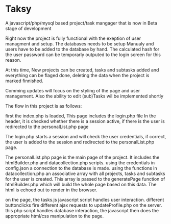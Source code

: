 # Taksy
A javascript/php/mysql based project/task mangager that is now in Beta stage of development

Right now the project is fully functional with the exeption of user managment and setup.
The databases needs to be setup Manualy and users have to be added to the database by hand.
The calculated hash for the user password can be temporarly outputed to the login screen for this reason.

At this time, New projects can be created, tasks and subtasks added and everything can be flaged done, deleting the data when the project is marked finnished.

Comming updates will focus on the styling of the page and user management. Also the ability to edit (sub)Tasks wil be implemented shortly

The flow in this project is as follows:

first the index.php is loaded,
This page includes the login.php file
In the header, it is checked whether there is a session active, if there is the user is redirected to the personalList.php page

The login.php starts a session and will check the user credentials, if correct, the user is added to the session
and redirected to the personalList.php page.

The personalList.php page is the main page of the project. It includes the htmlBuilder.php and datacollection.php scripts.
using the credentials in config.json a connection to the database is made.
using the functions in datacollection.php an associative array with all projects, tasks and subtasks for the user is created.
This array is passed to the generatePage function of htmlBuilder.php which will build the whole page based on this data.
The html is echoed out to render in the browser.

on the page, the tasks.js javascript script handles user interaction. different buttonclicks fire different ajax requests to updateProfile.php on the server.
this php script handles database interaction, the javascript then does the appropriate html/css manipulation to the page.